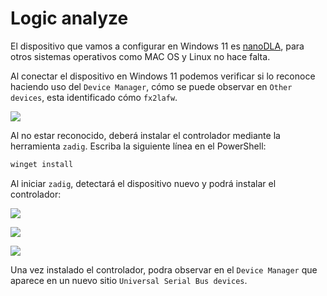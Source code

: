 # Logic analyze

El dispositivo que vamos a configurar en Windows 11 es [nanoDLA](https://github.com/wuxx/nanoDLA), para otros sistemas operativos como MAC OS y Linux no hace falta.

Al conectar el dispositivo en Windows 11 podemos verificar si lo reconoce haciendo uso del `Device Manager`, cómo se puede observar en `Other devices`, esta identificado cómo `fx2lafw`.

![](https://github.com/nstrappazzonc/CH552/blob/main/assets/doc/logic_analyze/windows01.png?raw=true)

Al no estar reconocido, deberá instalar el controlador mediante la herramienta `zadig`. Escriba la siguiente línea en el PowerShell:

```powershell
winget install 
```

Al iniciar `zadig`, detectará el dispositivo nuevo y podrá instalar el controlador:

![](https://github.com/nstrappazzonc/CH552/blob/main/assets/doc/logic_analyze/windows02.png?raw=true)

![](https://github.com/nstrappazzonc/CH552/blob/main/assets/doc/logic_analyze/windows03.png?raw=true)

![](https://github.com/nstrappazzonc/CH552/blob/main/assets/doc/logic_analyze/windows04.png?raw=true)

Una vez instalado el controlador, podra observar en el `Device Manager` que aparece en un nuevo sitio `Universal Serial Bus devices`.
